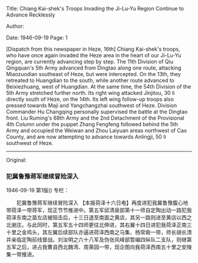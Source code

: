 Title: Chiang Kai-shek's Troops Invading the Ji-Lu-Yu Region Continue to Advance Recklessly

Author:

Date: 1946-09-19
Page: 1

[Dispatch from this newspaper in Heze, 16th] Chiang Kai-shek's troops, who have once again invaded the Heze area in the heart of our Ji-Lu-Yu region, are currently advancing step by step. The 11th Division of Qiu Qingquan's 5th Army advanced from Dingtao along one route, attacking Miaozuodian southeast of Heze, but were intercepted. On the 13th, they retreated to Huangdian to the south, while another route advanced to Beixiezhuang, west of Huangdian. At the same time, the 54th Division of the 5th Army stretched further north. Its right wing attacked Jinjitou, 30 li directly south of Heze, on the 14th. Its left wing follow-up troops also pressed towards Maji and Yangchangzhai southwest of Heze. Division Commander Hu Changqing personally supervised the battle at the Dingtao front. Liu Ruming's 68th Army and the 2nd Detachment of the Provisional 4th Column under the puppet Zhang Fengfeng followed behind the 5th Army and occupied the Weiwan and Zhou Laiyuan areas northwest of Cao County, and are now attempting to advance towards Anlingji, 50 li southwest of Heze.



<hr /> 

Original: 


### 犯冀鲁豫蒋军继续冒险深入

1946-09-19
第1版()
专栏：

　　犯冀鲁豫蒋军继续冒险深入
    【本报荷泽十六日电】再度进犯我冀鲁豫腹心地带荷泽一带蒋军，现正节节推进中。第五军邱清泉部第十一师自定陶出动一路犯我荷泽东南之苗左店被阻击后，十三日退至南面之黄店，其另一路则进至黄店以西之北谢庄。与此同时，第五军五十四师更往北伸进，其右翼十四日进犯我荷泽正南三十里之金鸡头，其左翼后续部队亦逼进荷泽西南之马集、杨常砦一带，师长胡长清并亲临定陶前线督战。刘汝明之六十八军及伪张风峰部暂编四纵队二支队，则继第五军之后，进占我曹县西北魏湾、周莱园一带，现企图向我荷泽西南五十里之安陵集一带推进。
